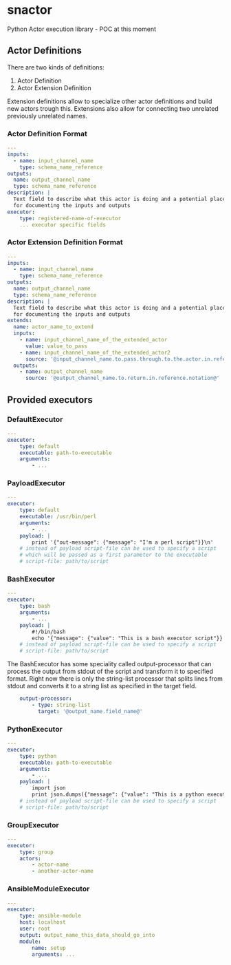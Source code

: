 # snactor
Python Actor execution library - POC at this moment


## Actor Definitions

There are two kinds of definitions:

1. Actor Definition
2. Actor Extension Definition

Extension definitions allow to specialize other actor definitions
and build new actors trough this. Extensions also allow for connecting
two unrelated previously unrelated names.

### Actor Definition Format

```yaml
---
inputs:
  - name: input_channel_name
    type: schema_name_reference
outputs:
  name: output_channel_name
  type: schema_name_reference
description: |
  Text field to describe what this actor is doing and a potential place
  for documenting the inputs and outputs
executor:
    type: registered-name-of-executor
    ... executor specific fields
```

### Actor Extension Definition Format

```yaml
---
inputs:
  - name: input_channel_name
    type: schema_name_reference
outputs:
  name: output_channel_name
  type: schema_name_reference
description: |
  Text field to describe what this actor is doing and a potential place
  for documenting the inputs and outputs
extends:
  name: actor_name_to_extend
  inputs:
    - name: input_channel_name_of_the_extended_actor
      value: value_to_pass
    - name: input_channel_name_of_the_extended_actor2
      source: '@input_channel_name.to.pass.through.to.the.actor.in.reference.notation@'
  outputs:
    - name: output_channel_name
      source: '@output_channel_name.to.return.in.reference.notation@'

```


## Provided executors
### DefaultExecutor
```yaml
---
executor:
    type: default
    executable: path-to-executable
    arguments:
        - ...
```


### PayloadExecutor
```yaml
---
executor:
    type: default
    executable: /usr/bin/perl
    arguments:
        - ...
    payload: |
        print '{"out-message": {"message": "I'm a perl script"}}\n'
    # instead of payload script-file can be used to specify a script
    # which will be passed as a first parameter to the executable
    # script-file: path/to/script
```

### BashExecutor
```yaml
---
executor:
    type: bash
    arguments:
        - ...
    payload: |
        #!/bin/bash
        echo '{"message": {"value": "This is a bash executor script"}}'
    # instead of payload script-file can be used to specify a script
    # script-file: path/to/script
```

The BashExecutor has some speciality called output-processor that can process
the output from stdout of the script and transform it to specified format.
Right now there is only the string-list processor that splits lines from stdout and
converts it to a string list as specified in the target field.
```yaml
    output-processor:
        - type: string-list
          target: '@output_name.field_name@'
```

### PythonExecutor
```yaml
---
executor:
    type: python
    executable: path-to-executable
    arguments:
        - ...
    payload: |
        import json
        print json.dumps({"message": {"value": "This is a python executor script"}})
    # instead of payload script-file can be used to specify a script
    # script-file: path/to/script
```

### GroupExecutor
```yaml
---
executor:
    type: group
    actors:
        - actor-name
        - another-actor-name
```

### AnsibleModuleExecutor
```yaml
---
executor:
    type: ansible-module
    host: localhost
    user: root
    output: output_name_this_data_should_go_into
    module:
        name: setup
        arguments: ...
```

